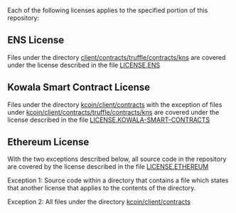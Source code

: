 Each of the following licenses applies to the specified portion of this repository:

## ENS License
Files under the directory [client/contracts/truffle/contracts/kns](./client/contracts/truffle/contracts/kns) are covered under the license described in the file [LICENSE.ENS](./LICENSE.ENS)

## Kowala Smart Contract License
Files under the directory [kcoin/client/contracts](./kcoin/client/contracts) with the exception of files under [kcoin/client/contracts/truffle/contracts/kns](./kcoin/client/contracts/truffle/contracts/kns) are covered under the license described in the file [LICENSE.KOWALA-SMART-CONTRACTS](./LICENSE.KOWALA-SMART-CONTRACTS)

## Ethereum License
With the two exceptions described below, all source code in the repository are covered by the license described in the file [LICENSE.ETHEREUM](./LICENSE.ETHEREUM)

Exception 1: Source code within a directory that contains a file which states that another license that applies to the contents of the directory.

Exception 2: All files under the directory [kcoin/client/contracts](./kcoin/client/contracts)

